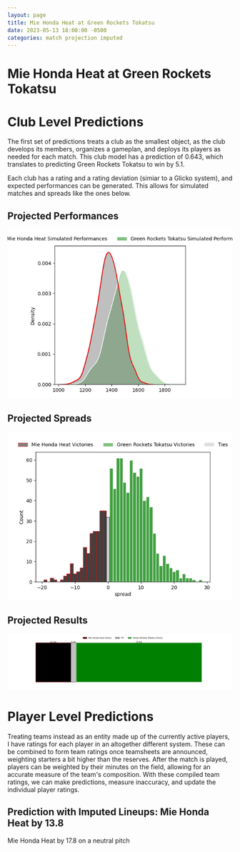 ```yaml
---  
layout: page  
title: Mie Honda Heat at Green Rockets Tokatsu  
date: 2023-05-13 18:00:00 -0500  
categories: match projection imputed  
---
```

# Mie Honda Heat at Green Rockets Tokatsu

# Club Level Predictions


The first set of predictions treats a club as the smallest object, as the club develops its members, organizes a gameplan, and deploys its players as needed for each match. This club model has a prediction of 0.643, which translates to predicting Green Rockets Tokatsu to win by 5.1.

Each club has a rating and a rating deviation (simiar to a Glicko system), and expected performances can be generated. This allows for simulated matches and spreads like the ones below.
## Projected Performances


![Projected Performances](plots/performances_2023-05-13-GreenRocketsTokatsu-MieHondaHeat.png)
## Projected Spreads


![Projected Spreads](plots/spreads_2023-05-13-GreenRocketsTokatsu-MieHondaHeat.png)
## Projected Results


![Projected Results](plots/resultbar_2023-05-13-GreenRocketsTokatsu-MieHondaHeat.png)
# Player Level Predictions


Treating teams instead as an entity made up of the currently active players, I have ratings for each player in an altogether different system. These can be combined to form team ratings once teamsheets are announced, weighting starters a bit higher than the reserves. After the match is played, players can be weighted by their minutes on the field, allowing for an accurate measure of the team's composition. With these compiled team ratings, we can make predictions, measure inaccuracy, and update the individual player ratings.
## Prediction with Imputed Lineups: Mie Honda Heat by 13.8


Mie Honda Heat by 17.8 on a neutral pitch

